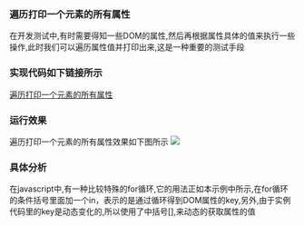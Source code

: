 ### 遍历打印一个元素的所有属性
在开发测试中,有时需要得知一些DOM的属性,然后再根据属性具体的值来执行一些操作,此时我们可以遍历属性值并打印出来,这是一种重要的测试手段

### 实现代码如下链接所示
[遍历打印一个元素的所有属性](遍历打印一个元素的所有属性.html)

### 运行效果
遍历打印一个元素的所有属性效果如下图所示
![](http://i.imgur.com/2AEfDCN.gif)

### 具体分析
在javascript中,有一种比较特殊的for循环,它的用法正如本示例中所示,在for循环的条件括号里面加一个in，表示的是通过循环得到DOM属性的key,另外,由于实例代码里的key是动态变化的,所以使用了中括号[],来动态的获取属性的值
